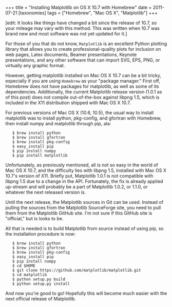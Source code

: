 +++
title = "Installing Matplotlib on OS X 10.7 with Homebrew"
date = 2011-07-21
[taxonomies]
tags = ["Homebrew", "Mac OS X", "Matplotlib"]
+++

[edit: It looks like things have changed a bit since the release of 10.7, so
your mileage may vary with this method. This was written when 10.7 was brand new
and most software was not yet updated for it.]

For those of you that do not know, `Matplotlib` is an excellent Python plotting
library that allows you to create professional-quality plots for inclusion on
web pages, Latex documents, Beamer presentations, Keynote presentations, and any
other software that can import SVG, EPS, PNG, or virtually any graphic format.

However, getting matplotlib installed on Mac OS X 10.7 can be a bit tricky,
especially if you are using `Homebrew` as your "package manager." First off,
Homebrew does not have packages for matplotlib, as well as some of its
dependencies. Additionally, the current Matplotlib release version (1.0.1 as of
this post) does not compile out-of-the-box against libpng 1.5, which is included
in the X11 distribution shipped with Mac OS X 10.7.

For previous versions of Mac OS X (10.6, 10.5), the usual way to install
matplotlib was to install python, pkg-config, and gfortran with Homebrew, then
install numpy and matplotlib through pip, ala:

```
   $ brew install python
   $ brew install gfortran
   $ brew install pkg-config
   $ easy_install pip
   $ pip install numpy
   $ pip install matplotlib
```

Unfortunately, as previously mentioned, all is not so easy in the world of Mac
OS X 10.7, and the difficulty lies with libpng 1.5, installed with Mac OS X
10.7's version of X11. Briefly put, Matplotlib 1.0.1 is not compatible with
libpng 1.5 due to a change in the API. Fortunately, the fix is already applied
up-stream and will probably be a part of Matplotlib 1.0.2, or 1.1.0, or whatever
the next released version is.

Until the next release, the Matplotlib sources in Git can be used. Instead of
pulling the sources from the Matplotlib SourceForge site, you need to pull them
from the Matplotlib GitHub site. I'm not sure if this GitHub site is "official,"
but is looks to be.

All that is needed is to build Matplotlib from source instead of using pip, so
the installation procedure is now:

```
   $ brew install python
   $ brew install gfortran
   $ brew install pkg-config
   $ easy_install pip
   $ pip install numpy
   $ cd $HOME
   $ git clone https://github.com/matplotlib/matplotlib.git
   $ cd matplotlib
   $ python setup.py build
   $ python setup.py install
```

And now you're good to go! Hopefully this will become much easier with the next
official release of Matplotlib.
